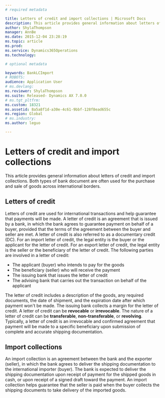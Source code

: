 ```yaml
---
# required metadata

title: Letters of credit and import collections | Microsoft Docs
description: This article provides general information about letters of credit and import collections. Both types of bank document are often used for the purchase and sale of goods across international borders.
author: ShylaThompson
manager: AnnBe
ms.date: 2015-12-04 23:28:19
ms.topic: article
ms.prod: 
ms.service: Dynamics365Operations
ms.technology: 

# optional metadata

keywords: BankLCImport
# ROBOTS: 
audience: Application User
# ms.devlang: 
ms.reviewer: ShylaThompson
ms.suite: Released- Dynamics AX 7.0.0
# ms.tgt_pltfrm: 
ms.custom: 18321
ms.assetid: 8a5a8f1d-a30e-4c61-9bbf-128f8ead655c
ms.region: Global
# ms.industry: 
ms.author: leguo

---
```


# Letters of credit and import collections

This article provides general information about letters of credit and import collections. Both types of bank document are often used for the purchase and sale of goods across international borders.

Letters of credit
-----------------

Letters of credit are used for international transactions and help guarantee that payments will be made. A letter of credit is an agreement that is issued by a bank, in which the bank agrees to guarantee payment on behalf of a buyer, provided that the terms of the agreement between the buyer and seller are met. A letter of credit is also referred to as a documentary credit (DC). For an import letter of credit, the legal entity is the buyer or the applicant for the letter of credit. For an export letter of credit, the legal entity is the seller or the beneficiary of the letter of credit. The following parties are involved in a letter of credit:

-   The applicant (buyer) who intends to pay for the goods
-   The beneficiary (seller) who will receive the payment
-   The issuing bank that issues the letter of credit
-   The advising bank that carries out the transaction on behalf of the applicant

The letter of credit includes a description of the goods, any required documents, the date of shipment, and the expiration date after which payment won't be made. The issuing bank collects a margin for the letter of credit. A letter of credit can be **revocable** or **irrevocable**. The nature of a letter of credit can be **transferable**, **non-transferable**, or **revolving**. Typically, a letter of credit is an irrevocable and confirmed agreement that payment will be made to a specific beneficiary upon submission of complete and accurate shipping documentation.

## Import collections
An import collection is an agreement between the bank and the exporter (seller), in which the bank agrees to deliver the shipping documentation to the international importer (buyer). The bank is expected to deliver the shipping documentation upon receipt of payment for the shipped goods in cash, or upon receipt of a signed draft toward the payment. An import collection helps guarantee that the seller is paid when the buyer collects the shipping documents to take delivery of the imported goods.

